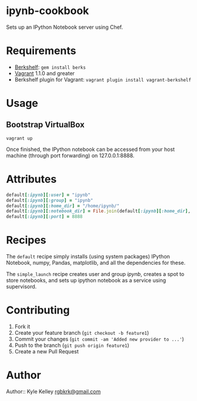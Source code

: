 # ipynb-cookbook

Sets up an IPython Notebook server using Chef.

# Requirements
 * [Berkshelf][]: `gem install berks`
 * [Vagrant][] 1.1.0 and greater
 * Berkshelf plugin for Vagrant: `vagrant plugin install vagrant-berkshelf`

# Usage

## Bootstrap VirtualBox

    vagrant up

Once finished, the IPython notebook can be accessed from your host machine (through port forwarding) on 127.0.0.1:8888.

# Attributes

```ruby
default[:ipynb][:user] = "ipynb"
default[:ipynb][:group] = "ipynb"
default[:ipynb][:home_dir] = "/home/ipynb/"
default[:ipynb][:notebook_dir] = File.join(default[:ipynb][:home_dir], "notebooks")
default[:ipynb][:port] = 8888
```

# Recipes

The `default` recipe simply installs (using system packages) IPython Notebook, numpy, Pandas, matplotlib, and all the dependencies for these.

The `simple_launch` recipe creates user and group *ipynb*, creates a spot to store notebooks, and sets up ipython notebook as a service using supervisord.

# Contributing

1. Fork it
2. Create your feature branch (`git checkout -b feature1`)
3. Commit your changes (`git commit -am 'Added new provider to ...'`)
4. Push to the branch (`git push origin feature1`)
5. Create a new Pull Request

# Author

Author:: Kyle Kelley rgbkrk@gmail.com

[Vagrant]:http://vagrantup.com/
[Berkshelf]:http://berkshelf.com/
[Bundler]:http://gembundler.com/
